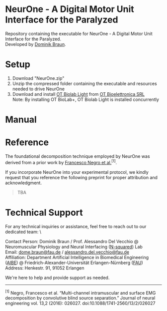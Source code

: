 # NeurOne - A Digital Motor Unit Interface for the Paralyzed
Repository containing the executable for NeurOne - A Digital Motor Unit Interface for the Paralyzed. \
Developed by [Dominik Braun](https://www.nsquared.tf.fau.de/person/dominik-braun/).

# Setup
1) Download "NeurOne.zip"
2) Unzip the compressed folder containing the executable and resources needed to drive NeurOne
3) Download and install [OT Biolab Light](https://www.otbioelettronica.it/files/47/Software/148/OTBioLab-v1592.exe) from [OT Bioelettronica SRL](https://www.otbioelettronica.it/) \
   Note: By installing OT BioLab+, OT Biolab Light is installed concurrently

# Manual

# Reference
The foundational decomposition technique employed by NeurOne was derived from a prior work by [Francesco Negro et al.](10.1088/1741-2560/13/2/026027)<sup>[1]</sup>.

If you incorporate NeurOne into your experimental protocol, we kindly request that you reference the following preprint for proper attribution and acknowledgment.
> TBA



# Technical Support
For any technical inquiries or assistance, feel free to reach out to our dedicated team: \

Contact Person: Dominik Braun / Prof. Alessandro Del Vecchio @ Neuromuscular Physiology and Neural Interfacing ([N-squared](https://www.nsquared.tf.fau.de/)) Lab \
Email: dome.braun@fau.de / alessandro.del.vecchio@fau.de \
Affiliation: Department Artificial Intelligence in Biomedical Engineering ([AIBE](https://www.aibe.tf.fau.de/)) @ Friedrich-Alexander-Universität Erlangen-Nürnberg ([FAU](https://www.fau.de/)) \
Address: Henkestr. 91, 91052 Erlangen


We're here to help and provide support as needed.

---
<sup>[1]</sup> Negro, Francesco et al. “Multi-channel intramuscular and surface EMG decomposition by convolutive blind source separation.” Journal of neural engineering vol. 13,2 (2016): 026027. doi:10.1088/1741-2560/13/2/026027
